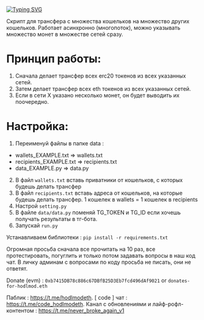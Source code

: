 [![Typing SVG](https://readme-typing-svg.herokuapp.com?color=%2336BCF7&lines=Transfer-Wallets)](https://git.io/typing-svg)

Скрипт для трансфера с множества кошельков на множество других кошельков. Работает асинхронно (многопоток), можно указывать множество монет в множестве сетей сразу. 

# Принцип работы:
1. Сначала делает трансфер всех erc20 токенов из всех указанных сетей.
2. Затем делает трансфер всех eth токенов из всех указанных сетей.
3. Если в сети X указано несколько монет, он будет выводить их поочередно. 

# Настройка:
1. Переименуй файлы в папке data : 
- wallets_EXAMPLE.txt => wallets.txt 
- recipients_EXAMPLE.txt => recipients.txt 
- data_EXAMPLE.py => data.py
2. В файл `wallets.txt` вставь приватники от кошельков, с которых будешь делать трансфер
3. В файл `recipients.txt` вставь адреса от кошельков, на которые будешь делать трансфер. 1 кошелек в wallets = 1 кошелек в recipients
4. Настрой `setting.py`
5. В файле `data/data.py` поменяй TG_TOKEN и TG_ID если хочешь получать результаты в тг-бота. 
6. Запускай `run.py`

Устанавливаем библиотеки : `pip install -r requirements.txt`

Огромная просьба сначала все прочитать на 10 раз, все протестировать, погуглить и только потом задавать вопросы в наш код чат. В личку админам с вопросами по коду просьба не писать, они не ответят.

Donate (evm) : `0xb7415DB78c886c67DBfB25D3Eb7fcd496dAf9021` or `donates-for-hodlmod.eth`

Паблик : https://t.me/hodlmodeth. [ code ] чат : https://t.me/code_hodlmodeth. Канал с обновлениями и лайф-рофл-контентом : https://t.me/never_broke_again_v1